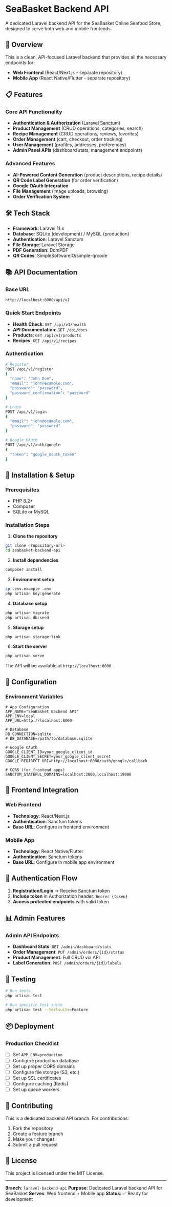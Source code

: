 # SeaBasket Backend API

A dedicated Laravel backend API for the SeaBasket Online Seafood Store, designed to serve both web and mobile frontends.

## 🚀 Overview

This is a clean, API-focused Laravel backend that provides all the necessary endpoints for:
- **Web Frontend** (React/Next.js - separate repository)
- **Mobile App** (React Native/Flutter - separate repository)

## 📋 Features

### Core API Functionality
- **Authentication & Authorization** (Laravel Sanctum)
- **Product Management** (CRUD operations, categories, search)
- **Recipe Management** (CRUD operations, reviews, favorites)
- **Order Management** (cart, checkout, order tracking)
- **User Management** (profiles, addresses, preferences)
- **Admin Panel APIs** (dashboard stats, management endpoints)

### Advanced Features
- **AI-Powered Content Generation** (product descriptions, recipe details)
- **QR Code Label Generation** (for order verification)
- **Google OAuth Integration**
- **File Management** (image uploads, browsing)
- **Order Verification System**

## 🛠 Tech Stack

- **Framework**: Laravel 11.x
- **Database**: SQLite (development) / MySQL (production)
- **Authentication**: Laravel Sanctum
- **File Storage**: Laravel Storage
- **PDF Generation**: DomPDF
- **QR Codes**: SimpleSoftwareIO/simple-qrcode

## 📚 API Documentation

### Base URL
```
http://localhost:8000/api/v1
```

### Quick Start Endpoints
- **Health Check**: `GET /api/v1/health`
- **API Documentation**: `GET /api/docs`
- **Products**: `GET /api/v1/products`
- **Recipes**: `GET /api/v1/recipes`

### Authentication
```bash
# Register
POST /api/v1/register
{
  "name": "John Doe",
  "email": "john@example.com",
  "password": "password",
  "password_confirmation": "password"
}

# Login
POST /api/v1/login
{
  "email": "john@example.com",
  "password": "password"
}

# Google OAuth
POST /api/v1/auth/google
{
  "token": "google_oauth_token"
}
```

## 🚀 Installation & Setup

### Prerequisites
- PHP 8.2+
- Composer
- SQLite or MySQL

### Installation Steps

1. **Clone the repository**
```bash
git clone <repository-url>
cd seabasket-backend-api
```

2. **Install dependencies**
```bash
composer install
```

3. **Environment setup**
```bash
cp .env.example .env
php artisan key:generate
```

4. **Database setup**
```bash
php artisan migrate
php artisan db:seed
```

5. **Storage setup**
```bash
php artisan storage:link
```

6. **Start the server**
```bash
php artisan serve
```

The API will be available at `http://localhost:8000`

## 🔧 Configuration

### Environment Variables
```env
# App Configuration
APP_NAME="SeaBasket Backend API"
APP_ENV=local
APP_URL=http://localhost:8000

# Database
DB_CONNECTION=sqlite
# DB_DATABASE=/path/to/database.sqlite

# Google OAuth
GOOGLE_CLIENT_ID=your_google_client_id
GOOGLE_CLIENT_SECRET=your_google_client_secret
GOOGLE_REDIRECT_URI=http://localhost:8000/auth/google/callback

# CORS (for frontend apps)
SANCTUM_STATEFUL_DOMAINS=localhost:3000,localhost:19006
```

## 📱 Frontend Integration

### Web Frontend
- **Technology**: React/Next.js
- **Authentication**: Sanctum tokens
- **Base URL**: Configure in frontend environment

### Mobile App
- **Technology**: React Native/Flutter
- **Authentication**: Sanctum tokens
- **Base URL**: Configure in mobile app environment

## 🔐 Authentication Flow

1. **Registration/Login** → Receive Sanctum token
2. **Include token** in Authorization header: `Bearer {token}`
3. **Access protected endpoints** with valid token

## 📊 Admin Features

### Admin API Endpoints
- **Dashboard Stats**: `GET /admin/dashboard/stats`
- **Order Management**: `PUT /admin/orders/{id}/status`
- **Product Management**: Full CRUD via API
- **Label Generation**: `POST /admin/orders/{id}/labels`

## 🧪 Testing

```bash
# Run tests
php artisan test

# Run specific test suite
php artisan test --testsuite=Feature
```

## 📦 Deployment

### Production Checklist
- [ ] Set `APP_ENV=production`
- [ ] Configure production database
- [ ] Set up proper CORS domains
- [ ] Configure file storage (S3, etc.)
- [ ] Set up SSL certificates
- [ ] Configure caching (Redis)
- [ ] Set up queue workers

## 🤝 Contributing

This is a dedicated backend API branch. For contributions:

1. Fork the repository
2. Create a feature branch
3. Make your changes
4. Submit a pull request

## 📄 License

This project is licensed under the MIT License.

---

**Branch**: `laravel-backend-api`
**Purpose**: Dedicated Laravel backend API for SeaBasket
**Serves**: Web frontend + Mobile app
**Status**: ✅ Ready for development
